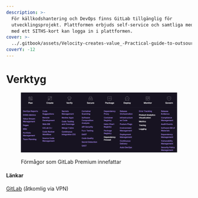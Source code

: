 ```yaml
---
description: >-
  För källkodshantering och DevOps finns GitLab tillgänglig för
  utvecklingsprojekt. Plattformen erbjuds self-service och samtliga medarbetare
  med ett SITHS-kort kan logga in i plattformen.
cover: >-
  ../.gitbook/assets/Velocity-creates-value_-Practical-guide-to-outsource-DevOps-tasks-for-your-project-1.png.webp
coverY: -12
---
```


# Verktyg

<figure><img src="../.gitbook/assets/image (1) (1) (1) (1).png" alt=""><figcaption><p>Förmågor som GitLab Premium innefattar</p></figcaption></figure>

#### Länkar

[GitLab](https://git.vgregion.se/) (åtkomlig via VPN)
